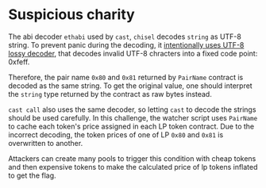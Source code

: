 # Suspicious charity

The abi decoder `ethabi` used by `cast`, `chisel` decodes `string` as UTF-8 string.
To prevent panic during the decoding, it [intentionally uses UTF-8 lossy decoder](https://github.com/rust-ethereum/ethabi/blob/b1710adc18f5b771d2d2519c87248b1ba9430778/ethabi/src/decoder.rs#L166-L170), that decodes
invalid UTF-8 chracters into a fixed code point: 0xfeff.

Therefore, the pair name `0x80` and `0x81` returned by `PairName` contract is decoded as the same string.
To get the original value, one should interpret the `string` type returned by the contract as raw bytes instead.

`cast call` also uses the same decoder, so letting `cast` to decode the strings should be used carefully.
In this challenge, the watcher script uses `PairName` to cache each token's price assigned in each LP token contract.
Due to the incorrect decoding, the token prices of one of LP `0x80` and `0x81` is overwritten to another.

Attackers can create many pools to trigger this condition with cheap tokens and then expensive tokens
to make the calculated price of lp tokens inflated to get the flag.